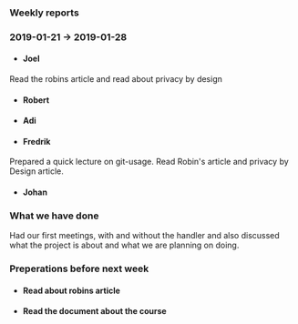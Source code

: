 ### Weekly reports
### 2019-01-21 -> 2019-01-28

* #### Joel
Read the robins article and read about privacy by design

* #### Robert

* #### Adi

* #### Fredrik
Prepared a quick lecture on git-usage. Read Robin's article and privacy by Design article.
* #### Johan

### What we have done
Had our first meetings, with and without the handler and also discussed what
the project is about and what we are planning on doing.
### Preperations before next week
* #### Read about robins article
* #### Read the document about the course

